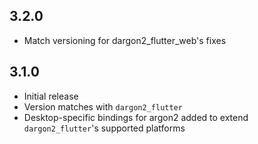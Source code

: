 ## 3.2.0
- Match versioning for dargon2_flutter_web's fixes

## 3.1.0
- Initial release
- Version matches with `dargon2_flutter`
- Desktop-specific bindings for argon2 added to extend `dargon2_flutter`'s supported platforms
